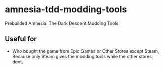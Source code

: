 # amnesia-tdd-modding-tools
Prebuilded Amnesia: The Dark Descent Modding Tools

## Useful for
- Who bought the game from Epic Games or Other Stores except Steam, Because only Steam gives the modding tools while the other stores dont.
